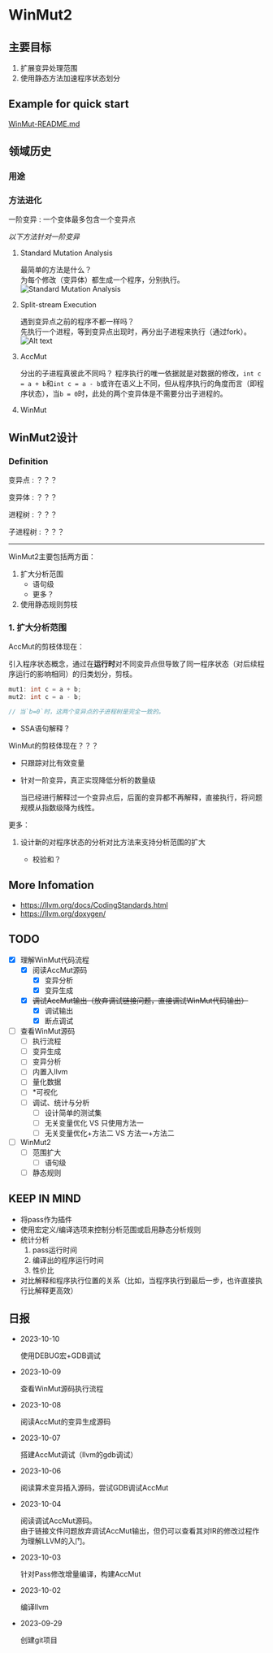 # WinMut2

## 主要目标

1. 扩展变异处理范围
2. 使用静态方法加速程序状态划分

## Example for quick start

[WinMut-README.md](WinMut-README.md)

## 领域历史

### 用途

### 方法进化

一阶变异
: 一个变体最多包含一个变异点  

*以下方法针对一阶变异*

1. Standard Mutation Analysis

   最简单的方法是什么？  
   为每个修改（变异体）都生成一个程序，分别执行。  
   ![Standard Mutation Analysis](image.png)

2. Split-stream Execution

   遇到变异点之前的程序不都一样吗？  
   先执行一个进程，等到变异点出现时，再分出子进程来执行（通过fork）。  
   ![Alt text](image-1.png)

3. AccMut  

   分出的子进程真彼此不同吗？
   程序执行的唯一依据就是对数据的修改，`int c = a + b`和`int c = a - b`或许在语义上不同，但从程序执行的角度而言（即程序状态），当`b = 0`时，此处的两个变异体是不需要分出子进程的。

4. WinMut
  
## WinMut2设计

### Definition

变异点
: ？？？

变异体
: ？？？

进程树
: ？？？

子进程树
: ？？？

---

WinMut2主要包括两方面：

1. 扩大分析范围
   - 语句级
   - 更多？
2. 使用静态规则剪枝

### 1. 扩大分析范围

AccMut的剪枝体现在：

引入程序状态概念，通过在**运行时**对不同变异点但导致了同一程序状态（对后续程序运行的影响相同）的归类划分，剪枝。

``` c
mut1: int c = a + b;
mut2: int c = a - b;

// 当`b=0`时，这两个变异点的子进程树是完全一致的。
```

- SSA语句解释？

WinMut的剪枝体现在？？？

- 只跟踪对比有效变量
- 针对一阶变异，真正实现降低分析的数量级

  当已经进行解释过一个变异点后，后面的变异都不再解释，直接执行，将问题规模从指数级降为线性。

更多：

1. 设计新的对程序状态的分析对比方法来支持分析范围的扩大

   - 校验和？

## More Infomation

- <https://llvm.org/docs/CodingStandards.html>
- <https://llvm.org/doxygen/>

## TODO

- [x] 理解WinMut代码流程
  - [x] 阅读AccMut源码
    - [x] 变异分析
    - [x] 变异生成
  - [x] ~~调试AccMut输出（放弃调试链接问题，直接调试WinMut代码输出）~~
    - [x] 调试输出
    - [x] 断点调试
- [ ] 查看WinMut源码
  - [ ] 执行流程
  - [ ] 变异生成
  - [ ] 变异分析
  - [ ] 内置入llvm
  - [ ] 量化数据
  - [ ] *可视化
  - [ ] 调试、统计与分析
    - [ ] 设计简单的测试集
    - [ ] 无关变量优化  VS 只使用方法一
    - [ ] 无关变量优化+方法二 VS 方法一+方法二
- [ ] WinMut2
  - [ ] 范围扩大
    - [ ] 语句级
  - [ ] 静态规则

## KEEP IN MIND

- 将pass作为插件
- 使用宏定义/编译选项来控制分析范围或启用静态分析规则
- 统计分析
   1. pass运行时间
   2. 编译出的程序运行时间
   3. 性价比
- 对比解释和程序执行位置的关系（比如，当程序执行到最后一步，也许直接执行比解释更高效）

## 日报

- 2023-10-10

  使用DEBUG宏+GDB调试

- 2023-10-09

  查看WinMut源码执行流程

- 2023-10-08

  阅读AccMut的变异生成源码

- 2023-10-07

  搭建AccMut调试（llvm的gdb调试）

- 2023-10-06

  阅读算术变异插入源码，尝试GDB调试AccMut

- 2023-10-04

  阅读调试AccMut源码。  
  由于链接文件问题放弃调试AccMut输出，但仍可以查看其对IR的修改过程作为理解LLVM的入门。

- 2023-10-03

  针对Pass修改增量编译，构建AccMut

- 2023-10-02

  编译llvm

- 2023-09-29

  创建git项目
